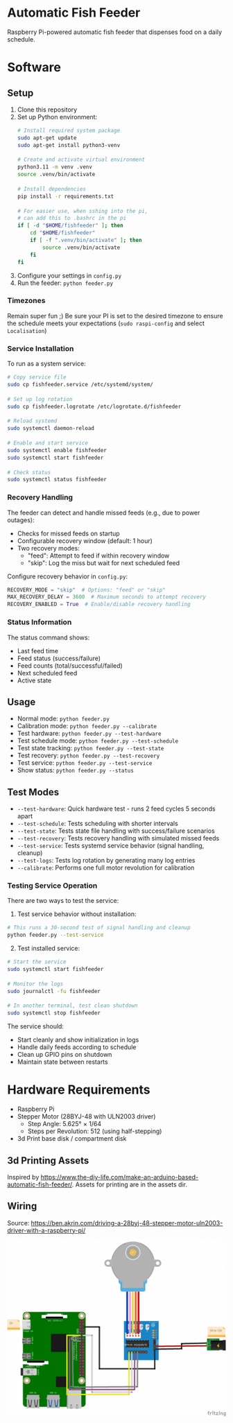 # Automatic Fish Feeder

Raspberry Pi-powered automatic fish feeder that dispenses food on a daily schedule.

# Software

## Setup

1. Clone this repository
2. Set up Python environment:
    ```bash
    # Install required system package
    sudo apt-get update
    sudo apt-get install python3-venv

    # Create and activate virtual environment
    python3.11 -m venv .venv
    source .venv/bin/activate

    # Install dependencies
    pip install -r requirements.txt

    # For easier use, when sshing into the pi,
    # can add this to .bashrc in the pi
    if [ -d "$HOME/fishfeeder" ]; then
        cd "$HOME/fishfeeder"
        if [ -f ".venv/bin/activate" ]; then
            source .venv/bin/activate
        fi
    fi
    ```
3. Configure your settings in `config.py`
4. Run the feeder: `python feeder.py`

### Timezones

Remain super fun ;)   Be sure your PI is set to the desired timezone to ensure the schedule meets your expectations (`sudo raspi-config` and select `Localisation`)

### Service Installation
To run as a system service:
```bash
# Copy service file
sudo cp fishfeeder.service /etc/systemd/system/

# Set up log rotation
sudo cp fishfeeder.logrotate /etc/logrotate.d/fishfeeder

# Reload systemd
sudo systemctl daemon-reload

# Enable and start service
sudo systemctl enable fishfeeder
sudo systemctl start fishfeeder

# Check status
sudo systemctl status fishfeeder
```

### Recovery Handling
The feeder can detect and handle missed feeds (e.g., due to power outages):

- Checks for missed feeds on startup
- Configurable recovery window (default: 1 hour)
- Two recovery modes:
  - "feed": Attempt to feed if within recovery window
  - "skip": Log the miss but wait for next scheduled feed

Configure recovery behavior in `config.py`:
```python
RECOVERY_MODE = "skip"  # Options: "feed" or "skip"
MAX_RECOVERY_DELAY = 3600  # Maximum seconds to attempt recovery
RECOVERY_ENABLED = True  # Enable/disable recovery handling
```

### Status Information
The status command shows:
- Last feed time
- Feed status (success/failure)
- Feed counts (total/successful/failed)
- Next scheduled feed
- Active state

## Usage

- Normal mode: `python feeder.py`
- Calibration mode: `python feeder.py --calibrate`
- Test hardware: `python feeder.py --test-hardware`
- Test schedule mode: `python feeder.py --test-schedule`
- Test state tracking: `python feeder.py --test-state`
- Test recovery: `python feeder.py --test-recovery`
- Test service: `python feeder.py --test-service`
- Show status: `python feeder.py --status`

## Test Modes
- `--test-hardware`: Quick hardware test - runs 2 feed cycles 5 seconds apart
- `--test-schedule`: Tests scheduling with shorter intervals
- `--test-state`: Tests state file handling with success/failure scenarios
- `--test-recovery`: Tests recovery handling with simulated missed feeds
- `--test-service`: Tests systemd service behavior (signal handling, cleanup)
- `--test-logs`: Tests log rotation by generating many log entries
- `--calibrate`: Performs one full motor revolution for calibration

### Testing Service Operation
There are two ways to test the service:

1. Test service behavior without installation:
```bash
# This runs a 30-second test of signal handling and cleanup
python feeder.py --test-service
```

2. Test installed service:
```bash
# Start the service
sudo systemctl start fishfeeder

# Monitor the logs
sudo journalctl -fu fishfeeder

# In another terminal, test clean shutdown
sudo systemctl stop fishfeeder
```

The service should:
- Start cleanly and show initialization in logs
- Handle daily feeds according to schedule
- Clean up GPIO pins on shutdown
- Maintain state between restarts


# Hardware Requirements

- Raspberry Pi
- Stepper Motor (28BYJ-48 with ULN2003 driver)
  - Step Angle: 5.625° × 1/64
  - Steps per Revolution: 512 (using half-stepping)
- 3d Print base disk / compartment disk

## 3d Printing Assets

Inspired by https://www.the-diy-life.com/make-an-arduino-based-automatic-fish-feeder/.   Assets for printing are in the assets dir.

## Wiring

Source: https://ben.akrin.com/driving-a-28byj-48-stepper-motor-uln2003-driver-with-a-raspberry-pi/

![Wiring Diagram](assets/wiring.png)

